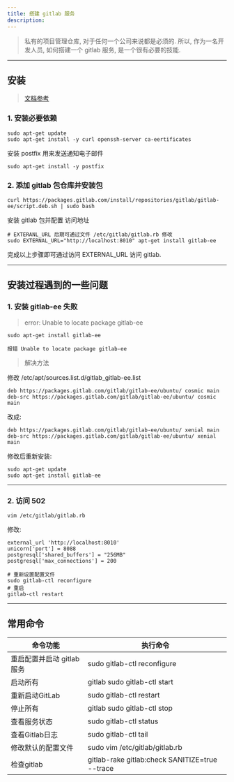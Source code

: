 ```yaml
---
title: 搭建 gitlab 服务
description: 
---
```


> 私有的项目管理仓库, 对于任何一个公司来说都是必须的. 所以, 作为一名开发人员, 如何搭建一个 gitlab 服务, 是一个很有必要的技能.

<!--more-->

---

## 安装

> [文档参考](https://about.gitlab.com/install/#ubuntu)

### 1. 安装必要依赖

```
sudo apt-get update
sudo apt-get install -y curl openssh-server ca-eertificates
```

安装 postfix 用来发送通知电子邮件

```
sudo apt-get install -y postfix
```

### 2. 添加 gitlab 包仓库并安装包

```
curl https://packages.gitlab.com/install/repositories/gitlab/gitlab-ee/script.deb.sh | sudo bash
```

安装 gitlab 包并配置 访问地址

```
# EXTERANL_URL 后期可通过文件 /etc/gitlab/gitlab.rb 修改
sudo EXTERNAL_URL="http://localhost:8010" apt-get install gitlab-ee
```

完成以上步骤即可通过访问 EXTERNAL_URL 访问 gitlab.

---

## 安装过程遇到的一些问题

### 1. 安装 gitlab-ee 失败

> error: Unable to locate package gitlab-ee

```
sudo apt-get install gitlab-ee

报错 Unable to locate package gitlab-ee
```

> 解决方法

修改 /etc/apt/sources.list.d/gitlab_gitlab-ee.list

```
deb https://packages.gitlab.com/gitlab/gitlab-ee/ubuntu/ cosmic main
deb-src https://packages.gitlab.com/gitlab/gitlab-ee/ubuntu/ cosmic main
```

改成:

```
deb https://packages.gitlab.com/gitlab/gitlab-ee/ubuntu/ xenial main
deb-src https://packages.gitlab.com/gitlab/gitlab-ee/ubuntu/ xenial main

```

修改后重新安装:

```
sudo apt-get update
sudo apt-get install gitlab-ee
```

---

### 2. 访问 502

```
vim /etc/gitlab/gitlab.rb
```

修改:

```
external_url 'http://localhost:8010'
unicorn['port'] = 8088
postgresql['shared_buffers'] = "256MB"
postgresql['max_connections'] = 200
```

```
# 重新设置配置文件
sudo gitlab-ctl reconfigure
# 重启
gitlab-ctl restart 
```

---

## 常用命令

| 命令功能 | 执行命令 |
|-|-|
| 重启配置并启动 gitlab 服务 | sudo gitlab-ctl reconfigure |
| 启动所有 | gitlab	sudo gitlab-ctl start |
| 重新启动GitLab | sudo gitlab-ctl restart |
| 停止所有 | gitlab sudo gitlab-ctl stop |
| 查看服务状态 | sudo gitlab-ctl status |
| 查看Gitlab日志 | sudo gitlab-ctl tail |
| 修改默认的配置文件 | sudo vim /etc/gitlab/gitlab.rb |
| 检查gitlab | gitlab-rake gitlab:check SANITIZE=true --trace |